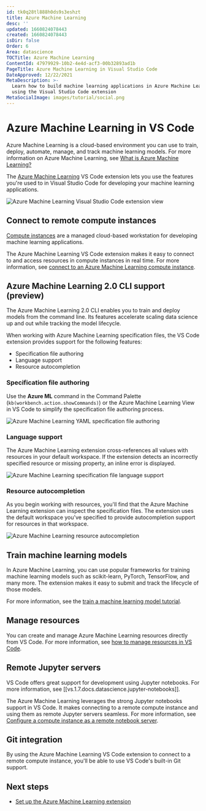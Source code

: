 ```yaml
---
id: tk0q28tl888h0ds9s3eshzt
title: Azure Machine Learning
desc: ''
updated: 1660824078443
created: 1660824078443
isDir: false
Order: 6
Area: datascience
TOCTitle: Azure Machine Learning
ContentId: 47979929-10b2-4e4d-acf3-00b32893ad1b
PageTitle: Azure Machine Learning in Visual Studio Code
DateApproved: 12/22/2021
MetaDescription: >-
  Learn how to build machine learning applications in Azure Machine Learning
  using the Visual Studio Code extension
MetaSocialImage: images/tutorial/social.png
---
```


# Azure Machine Learning in VS Code

Azure Machine Learning is a cloud-based environment you can use to train, deploy, automate, manage, and track machine learning models. For more information on Azure Machine Learning, see [What is Azure Machine Learning?](https://docs.microsoft.com/azure/machine-learning/overview-what-is-azure-ml)

The [Azure Machine Learning](https://marketplace.visualstudio.com/items?itemName=ms-toolsai.vscode-ai) VS Code extension lets you use the features you're used to in Visual Studio Code for developing your machine learning applications.

![Azure Machine Learning Visual Studio Code extension view](/assets/azure-machine-learning-vscode-extension-vo5as4475v6a.png)

## Connect to remote compute instances

[Compute instances](https://docs.microsoft.com/azure/machine-learning/concept-compute-instance) are a managed cloud-based workstation for developing machine learning applications.

The Azure Machine Learning VS Code extension makes it easy to connect to and access resources in compute instances in real time. For more information, see [connect to an Azure Machine Learning compute instance](https://docs.microsoft.com/azure/machine-learning/how-to-set-up-vs-code-remote?tabs=extension).

## Azure Machine Learning 2.0 CLI support (preview)

The Azure Machine Learning 2.0 CLI enables you to train and deploy models from the command line. Its features accelerate scaling data science up and out while tracking the model lifecycle.

When working with Azure Machine Learning specification files, the VS Code extension provides support for the following features:

- Specification file authoring
- Language support
- Resource autocompletion

### Specification file authoring

Use the **Azure ML** command in the Command Palette (`kb(workbench.action.showCommands)`) or the Azure Machine Learning View in VS Code to simplify the specification file authoring process.

![Azure Machine Learning YAML specification file authoring](/assets/specification-file-authoring-xs735j6m4nz0.gif)

### Language support

The Azure Machine Learning extension cross-references all values with resources in your default workspace. If the extension detects an incorrectly specified resource or missing property, an inline error is displayed.

![Azure Machine Learning specification file language support](/assets/language-support-kb8ybd9qtst2.gif)

### Resource autocompletion

As you begin working with resources, you'll find that the Azure Machine Learning extension can inspect the specification files. The extension uses the default workspace you've specified to provide autocompletion support for resources in that workspace.

![Azure Machine Learning resource autocompletion](/assets/resource-autocompletion-7xwiffp79e0j.gif)

## Train machine learning models

In Azure Machine Learning, you can use popular frameworks for training machine learning models such as scikit-learn, PyTorch, TensorFlow, and many more. The extension makes it easy to submit and track the lifecycle of those models.

For more information, see the [train a machine learning model tutorial](https://docs.microsoft.com/azure/machine-learning/tutorial-train-deploy-image-classification-model-vscode).

## Manage resources

You can create and manage Azure Machine Learning resources directly from VS Code. For more information, see [how to manage resources in VS Code](https://docs.microsoft.com/azure/machine-learning/how-to-manage-resources-vscode).

## Remote Jupyter servers

VS Code offers great support for development using Jupyter notebooks. For more information, see [[vs.1.7.docs.datascience.jupyter-notebooks]].

The Azure Machine Learning leverages the strong Jupyter notebooks support in VS Code. It makes connecting to a remote compute instance and using them as remote Jupyter servers seamless. For more information, see [Configure a compute instance as a remote notebook server](https://docs.microsoft.com/azure/machine-learning/how-to-set-up-vs-code-remote?tabs=extension).

## Git integration

By using the Azure Machine Learning VS Code extension to connect to a remote compute instance, you'll be able to use VS Code's built-in Git support.

## Next steps

- [Set up the Azure Machine Learning extension](https://docs.microsoft.com/azure/machine-learning/how-to-setup-vs-code)
